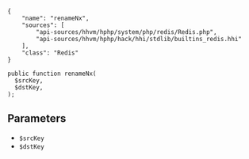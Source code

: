 ``` yamlmeta
{
    "name": "renameNx",
    "sources": [
        "api-sources/hhvm/hphp/system/php/redis/Redis.php",
        "api-sources/hhvm/hphp/hack/hhi/stdlib/builtins_redis.hhi"
    ],
    "class": "Redis"
}
```




``` Hack
public function renameNx(
  $srcKey,
  $dstKey,
);
```




## Parameters




+ ` $srcKey `
+ ` $dstKey `
<!-- HHAPIDOC -->
